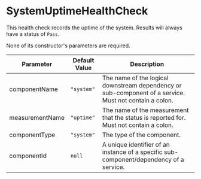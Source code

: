 # SystemUptimeHealthCheck

This health check records the uptime of the system. Results will always have a status of `Pass`.

None of its constructor's parameters are required.

Parameter          | Default Value          | Description
------------------ | ---------------------- | -----------
componentName      | `"system"`            | The name of the logical downstream dependency or sub-component of a service. Must not contain a colon.
measurementName    | `"uptime"`             | The name of the measurement that the status is reported for. Must not contain a colon.
componentType      | `"system"`             | The type of the component.
componentId        | `null`                 | A unique identifier of an instance of a specific sub-component/dependency of a service.
